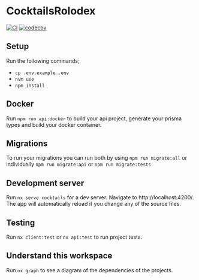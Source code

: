 # CocktailsRolodex

[![CI](https://github.com/tbauman88/cocktails-rolodex/actions/workflows/ci.yml/badge.svg)](https://github.com/tbauman88/cocktails-rolodex/actions/workflows/ci.yml)
[![codecov](https://codecov.io/gh/tbauman88/cocktails-rolodex/branch/main/graph/badge.svg?token=2WZ27315F6)](https://codecov.io/gh/tbauman88/cocktails-rolodex)

## Setup
Run the following commands;
- `cp .env.example .env`
- `nvm use`
- `npm install`

## Docker
Run `npm run api:docker` to build your api project, generate your prisma types and build your docker container. 

## Migrations 
To run your migrations you can run both by using `npm run migrate:all` or individually `npm run migrate:api` or `npm run migrate:tests`

## Development server
Run `nx serve cocktails` for a dev server. Navigate to http://localhost:4200/. The app will automatically reload if you change any of the source files.

## Testing 
Run `nx client:test` or `nx api:test` to run project tests.

## Understand this workspace
Run `nx graph` to see a diagram of the dependencies of the projects.

